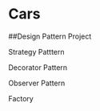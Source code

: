# Cars
##Design Pattern Project

<p>Strategy Patttern</p>
<p>Decorator Pattern</p>
<p>Observer Pattern</p>
<p>Factory</p> 


